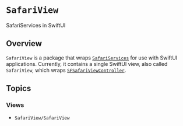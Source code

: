 # ``SafariView``

SafariServices in SwiftUI

## Overview

`SafariView` is a package that wraps [`SafariServices`](https://developer.apple.com/documentation/safariservices/) for use with SwiftUI applications. Currently, it contains a single SwiftUI view, also called `SafariView`, which wraps [`SFSafariViewController`](https://developer.apple.com/documentation/safariservices/sfsafariviewcontroller).

## Topics

### Views

- ``SafariView/SafariView``
